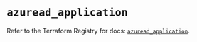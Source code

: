 # `azuread_application`

Refer to the Terraform Registry for docs: [`azuread_application`](https://registry.terraform.io/providers/hashicorp/azuread/3.5.0/docs/resources/application).
